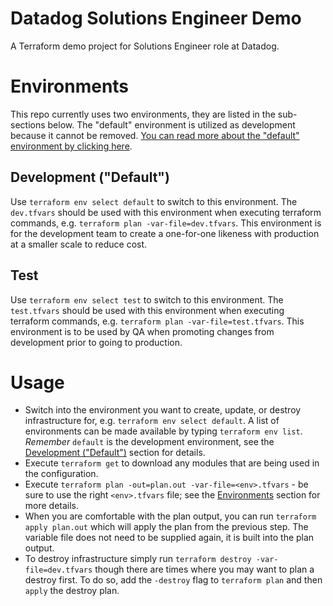 # Datadog Solutions Engineer Demo
A Terraform demo project for Solutions Engineer role at Datadog.

# Environments
This repo currently uses two environments, they are listed in the sub-sections
below. The "default" environment is utilized as development because it cannot be
removed. [You can read more about the "default" environment by clicking
here](https://www.terraform.io/docs/state/environments.html#using-environments).

## Development ("Default")
Use `terraform env select default` to switch to this environment. The
`dev.tfvars` should be used with this environment when executing terraform
commands, e.g. `terraform plan -var-file=dev.tfvars`. This environment is for
the development team to create a one-for-one likeness with production at a
smaller scale to reduce cost.

## Test
Use `terraform env select test` to switch to this environment. The
`test.tfvars` should be used with this environment when executing terraform
commands, e.g. `terraform plan -var-file=test.tfvars`. This environment is to
be used by QA when promoting changes from development prior to going to
production.

# Usage
- Switch into the environment you want to create, update, or destroy
infrastructure for, e.g. `terraform env select default`. A list of environments
can be made available by typing `terraform env list`. *Remember* `default` is
the development environment, see the [Development
("Default")](#development-default) section for details.
- Execute `terraform get` to download any modules that are being used in the
configuration.
- Execute `terraform plan -out=plan.out -var-file=<env>.tfvars` - be sure to use
the right `<env>.tfvars` file; see the [Environments](#environments) section for
more details.
- When you are comfortable with the plan output, you can run `terraform apply
plan.out` which will apply the plan from the previous step. The variable file
does not need to be supplied again, it is built into the plan output.
- To destroy infrastructure simply run `terraform destroy -var-file=dev.tfvars`
though there are times where you may want to plan a destroy first. To do so,
add the `-destroy` flag to `terraform plan` and then `apply` the destroy plan.

